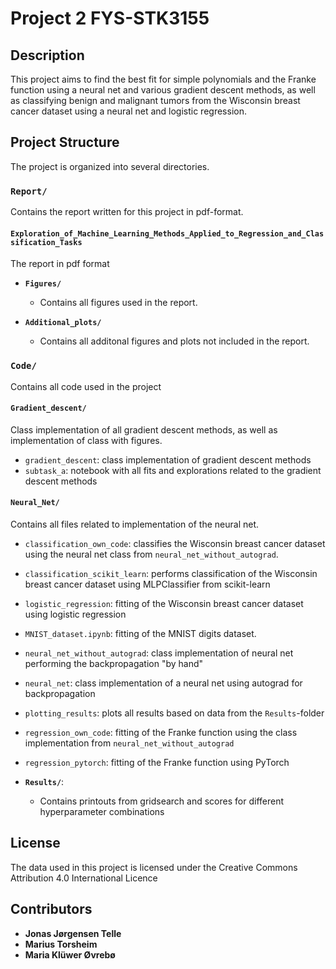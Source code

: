 # Project 2 FYS-STK3155

## Description
This project aims to find the best fit for simple polynomials and the Franke function using a neural net and various gradient descent methods, as well as classifying benign and malignant tumors from the Wisconsin breast cancer dataset using a neural net and logistic regression.

## Project Structure
The project is organized into several directories.

### `Report/`
Contains the report written for this project in pdf-format.

#### `Exploration_of_Machine_Learning_Methods_Applied_to_Regression_and_Classification_Tasks`
The report in pdf format

- **`Figures/`**
  - Contains all figures used in the report.

- **`Additional_plots/`**
  - Contains all additonal figures and plots not included in the report.

### `Code/`
Contains all code used in the project

#### `Gradient_descent/`
Class implementation of all gradient descent methods, as well as implementation of class with figures.
- `gradient_descent`: class implementation of gradient descent methods
- `subtask_a`: notebook with all fits and explorations related to the gradient descent methods

#### `Neural_Net/`
Contains all files related to implementation of the neural net.
- `classification_own_code`: classifies the Wisconsin breast cancer dataset using the neural net class from `neural_net_without_autograd`.
- `classification_scikit_learn`: performs classification of the Wisconsin breast cancer dataset using MLPClassifier from scikit-learn
- `logistic_regression`: fitting of the Wisconsin breast cancer dataset using logistic regression
- `MNIST_dataset.ipynb`: fitting of the MNIST digits dataset.
- `neural_net_without_autograd`: class implementation of neural net performing the backpropagation "by hand"
- `neural_net`: class implementation of a neural net using autograd for backpropagation
- `plotting_results`: plots all results based on data from the `Results`-folder
- `regression_own_code`: fitting of the Franke function using the class implementation from `neural_net_without_autograd`
- `regression_pytorch`: fitting of the Franke function using PyTorch

- **`Results/`**:
  - Contains printouts from gridsearch and scores for different hyperparameter combinations

## License

The data used in this project is licensed under the Creative Commons Attribution 4.0 International Licence

## Contributors
- **Jonas Jørgensen Telle**
- **Marius Torsheim**
- **Maria Klüwer Øvrebø**
